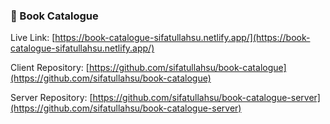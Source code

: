 ### 🔗 Book Catalogue

Live Link: [https://book-catalogue-sifatullahsu.netlify.app/](https://book-catalogue-sifatullahsu.netlify.app/)

Client Repository: [https://github.com/sifatullahsu/book-catalogue](https://github.com/sifatullahsu/book-catalogue)

Server Repository: [https://github.com/sifatullahsu/book-catalogue-server](https://github.com/sifatullahsu/book-catalogue-server)
